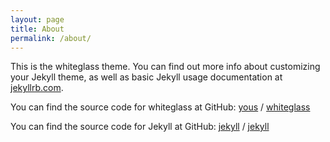 ```yaml
---
layout: page
title: About
permalink: /about/
---
```


This is the whiteglass theme. You can find out more info about customizing your Jekyll theme, as well as basic Jekyll usage documentation at [jekyllrb.com](https://jekyllrb.com/).

You can find the source code for whiteglass at GitHub:
[yous](https://github.com/yous) /
[whiteglass](https://github.com/yous/whiteglass)

You can find the source code for Jekyll at GitHub:
[jekyll][jekyll-organization] /
[jekyll](https://github.com/jekyll/jekyll)

[jekyll-organization]: https://github.com/jekyll
